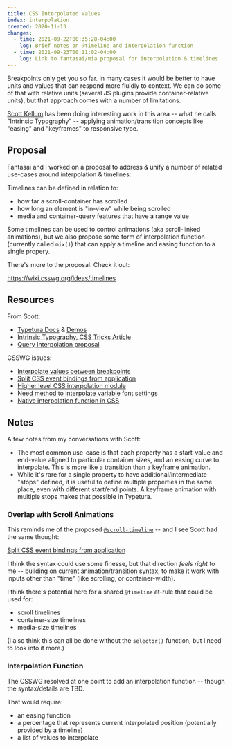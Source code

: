 ```yaml
---
title: CSS Interpolated Values
index: interpolation
created: 2020-11-13
changes:
  - time: 2021-09-22T00:35:28-04:00
    log: Brief notes on @timeline and interpolation function
  - time: 2021-09-23T00:11:02-04:00
    log: Link to fantasai/mia proposal for interpolation & timelines
---
```


Breakpoints only get you so far.
In many cases it would be better to have units
and values that can respond more fluidly to context.
We can do some of that with relative units
(several JS plugins provide container-relative units),
but that approach comes with a number of limitations.

[Scott Kellum](https://twitter.com/ScottKellum)
has been doing interesting work in this area --
what he calls "Intrinsic Typography" --
applying animation/transition concepts
like "easing" and "keyframes"
to responsive type.

## Proposal

Fantasai and I worked on a proposal to address & unify
a number of related use-cases around interpolation & timelines:

Timelines can be defined in relation to:
- how far a scroll-container has scrolled
- how long an element is "in-view" while being scrolled
- media and container-query features that have a range value

Some timelines can be used to control animations
(aka scroll-linked animations),
but we also propose some form of interpolation function
(currently called `mix()`)
that can apply a timeline and easing function
to a single propery.

There's more to the proposal.
Check it out:

https://wiki.csswg.org/ideas/timelines

## Resources

From Scott:
- [Typetura Docs](https://docs.typetura.com/)
  & [Demos](http://demos.Typetura.com)
- [Intrinsic Typography, CSS Tricks Article](https://css-tricks.com/intrinsic-typography-is-the-future-of-styling-text-on-the-web/)
- [Query Interpolation proposal](https://gist.github.com/scottkellum/0c29c4722394c72d311c5045a30398e5)

CSSWG issues:
- [Interpolate values between breakpoints](https://github.com/w3c/csswg-drafts/issues/6245)
- [Split CSS event bindings from application](https://github.com/w3c/csswg-drafts/issues/4343)
- [Higher level CSS interpolation module](https://github.com/w3c/csswg-drafts/issues/5617)
- [Need method to interpolate variable font settings](https://github.com/w3c/csswg-drafts/issues/5635)
- [Native interpolation function in CSS](https://github.com/w3c/csswg-drafts/issues/581)

## Notes

A few notes from my conversations with Scott:

- The most common use-case
  is that each property has a start-value and end-value
  aligned to particular container sizes,
  and an easing curve to interpolate.
  This is more like a transition than a keyframe animation.
- While it's rare for a single property
  to have additional/intermediate "stops" defined,
  it is useful to define multiple properties in the same place,
  even with different start/end points.
  A keyframe animation with multiple stops
  makes that possible in Typetura.

### Overlap with Scroll Animations

This reminds me of the proposed
[`@scroll-timeline`](https://drafts.csswg.org/scroll-animations-1/#scroll-timeline-at-rule) --
and I see Scott had the same thought:

[Split CSS event bindings from application](https://github.com/w3c/csswg-drafts/issues/4343)

I think the syntax could use some finesse,
but that direction _feels right_ to me --
building on current animation/transition syntax,
to make it work with inputs other than "time"
(like scrolling, or container-width).

I think there's potential here for a
shared `@timeline` at-rule
that could be used for:

- scroll timelines
- container-size timelines
- media-size timelines

(I also think this can all be done
without the `selector()` function,
but I need to look into it more.)

### Interpolation Function

The CSSWG resolved at one point
to add an interpolation function --
though the syntax/details are TBD.

That would require:

- an easing function
- a percentage that represents current interpolated position
  (potentially provided by a timeline)
- a list of values to interpolate
